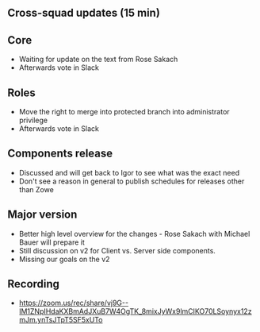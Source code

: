 ## Cross-squad updates (15 min)

## Core
 
- Waiting for update on the text from Rose Sakach
- Afterwards vote in Slack

## Roles

- Move the right to merge into protected branch into administrator privilege
- Afterwards vote in Slack

## Components release

- Discussed and will get back to Igor to see what was the exact need
- Don't see a reason in general to publish schedules for releases other than Zowe

## Major version

- Better high level overview for the changes - Rose Sakach with Michael Bauer will prepare it
- Still discussion on v2 for Client vs. Server side components. 
- Missing our goals on the v2

## Recording
- https://zoom.us/rec/share/vj9G--lM1ZNpIHdaKXBmAdJXuB7W4OgTK_8mixJyWx9lmCIKO70LSoynyx12zmJm.ynTsJTpT5SF5xUTo